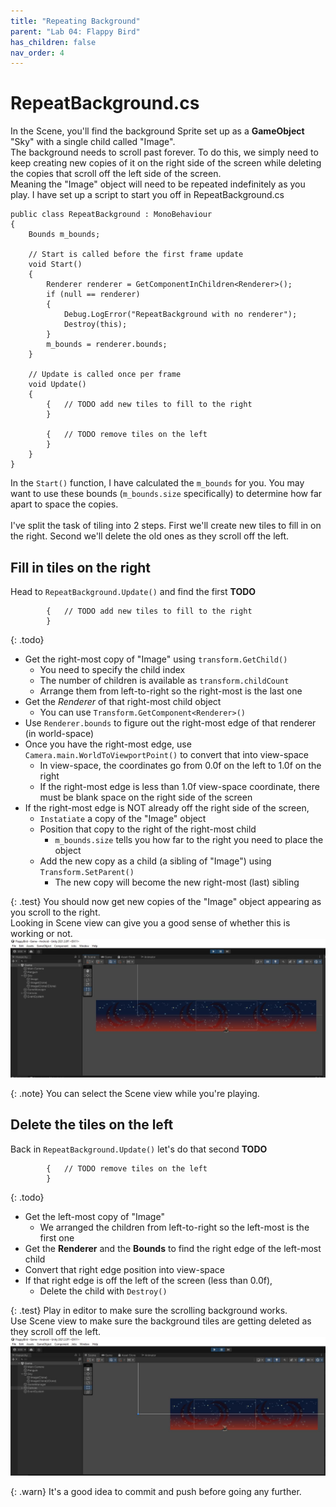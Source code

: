```yaml
---
title: "Repeating Background"
parent: "Lab 04: Flappy Bird"
has_children: false
nav_order: 4
---
```


# RepeatBackground.cs
In the Scene, you'll find the background Sprite set up as a **GameObject** "Sky" with a single child called "Image".\
The background needs to scroll past forever. To do this, we simply need to keep creating new copies of it on the right side of the screen while deleting the copies that scroll off the left side of the screen.\
Meaning the "Image" object will need to be repeated indefinitely as you play.
I have set up a script to start you off in RepeatBackground.cs
```
public class RepeatBackground : MonoBehaviour
{
    Bounds m_bounds;

    // Start is called before the first frame update
    void Start()
    {
        Renderer renderer = GetComponentInChildren<Renderer>();
        if (null == renderer)
        {
            Debug.LogError("RepeatBackground with no renderer");
            Destroy(this);
        }
        m_bounds = renderer.bounds;
    }

    // Update is called once per frame
    void Update()
    {
        {   // TODO add new tiles to fill to the right
        }

        {   // TODO remove tiles on the left
        }
    }
}

```
In the `Start()` function, I have calculated the `m_bounds` for you.
You may want to use these bounds (`m_bounds.size` specifically) to determine how far apart to space the copies.\
\
I've split the task of tiling into 2 steps. First we'll create new tiles to fill in on the right. Second we'll delete the old ones as they scroll off the left.

## Fill in tiles on the right
Head to `RepeatBackground.Update()` and find the first **TODO**
```
        {   // TODO add new tiles to fill to the right
        }
```

{: .todo}
* Get the right-most copy of "Image" using `transform.GetChild()`
    * You need to specify the child index
    * The number of children is available as `transform.childCount`
    * Arrange them from left-to-right so the right-most is the last one
* Get the *Renderer* of that right-most child object
    * You can use `Transform.GetComponent<Renderer>()`
* Use `Renderer.bounds` to figure out the right-most edge of that renderer (in world-space)
* Once you have the right-most edge, use `Camera.main.WorldToViewportPoint()` to convert that into view-space
    * In view-space, the coordinates go from 0.0f on the left to 1.0f on the right
    * If the right-most edge is less than 1.0f view-space coordinate, there must be blank space on the right side of the screen
* If the right-most edge is NOT already off the right side of the screen,
    * `Instatiate` a copy of the "Image" object
    * Position that copy to the right of the right-most child
        * `m_bounds.size` tells you how far to the right you need to place the object
    * Add the new copy as a child (a sibling of "Image") using `Transform.SetParent()`
        * The new copy will become the new right-most (last) sibling

{: .test}
You should now get new copies of the "Image" object appearing as you scroll to the right.\
Looking in Scene view can give you a good sense of whether this is working or not.\
![Repeated Background](images/lab04/repeat1.jpg "Repeated Background")

{: .note}
You can select the Scene view while you're playing.

## Delete the tiles on the left
Back in `RepeatBackground.Update()` let's do that second **TODO**
```
        {   // TODO remove tiles on the left
        }
```

{: .todo}
* Get the left-most copy of "Image"
    * We arranged the children from left-to-right so the left-most is the first one
* Get the **Renderer** and the **Bounds** to find the right edge of the left-most child
* Convert that right edge position into view-space
* If that right edge is off the left of the screen (less than 0.0f),
    * Delete the child with `Destroy()`

{: .test}
Play in editor to make sure the scrolling background works.\
Use Scene view to make sure the background tiles are getting deleted as they scroll off the left.
![Remove Extras](images/lab04/repeat2.jpg "Remove Extras")

{: .warn}
It's a good idea to commit and push before going any further.